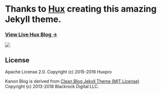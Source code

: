 # Thanks to [Hux](https://huangxuan.me) creating this amazing Jekyll theme. 

### [View Live Hux Blog &rarr;](https://huangxuan.me)

![](http://huangxuan.me/img/blog-desktop.jpg)

## License

Apache License 2.0.
Copyright (c) 2015-2016 Huxpro

Kanon Blog is derived from [Clean Blog Jekyll Theme (MIT License)](https://github.com/BlackrockDigital/startbootstrap-clean-blog-jekyll/)
Copyright (c) 2013-2018 Blackrock Digital LLC.
